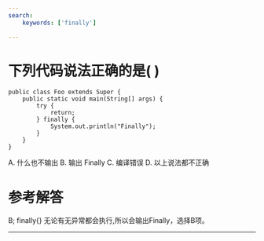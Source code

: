 ```yaml
---
search:
    keywords: ['finally']

---
```



# 下列代码说法正确的是( )
```
public class Foo extends Super {
	public static void main(String[] args) {
		try {
			return;
		} finally {
			System.out.println("Finally");
		}
	}
}
```
A. 什么也不输出
B. 输出 Finally
C. 编译错误
D. 以上说法都不正确

# 参考解答
B;
finally{} 无论有无异常都会执行,所以会输出Finally，选择B项。

---
